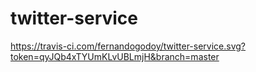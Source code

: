 # twitter-service

https://travis-ci.com/fernandogodoy/twitter-service.svg?token=qyJQb4xTYUmKLvUBLmjH&branch=master